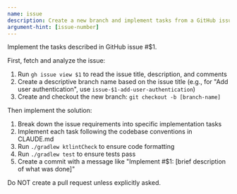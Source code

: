 ```yaml
---
name: issue
description: Create a new branch and implement tasks from a GitHub issue
argument-hint: [issue-number]
---
```


Implement the tasks described in GitHub issue #$1.

First, fetch and analyze the issue:
1. Run `gh issue view $1` to read the issue title, description, and comments
2. Create a descriptive branch name based on the issue title (e.g., for "Add user authentication", use `issue-$1-add-user-authentication`)
3. Create and checkout the new branch: `git checkout -b [branch-name]`

Then implement the solution:
1. Break down the issue requirements into specific implementation tasks
2. Implement each task following the codebase conventions in CLAUDE.md
3. Run `./gradlew ktlintCheck` to ensure code formatting
4. Run `./gradlew test` to ensure tests pass
5. Create a commit with a message like "Implement #$1: [brief description of what was done]"

Do NOT create a pull request unless explicitly asked.